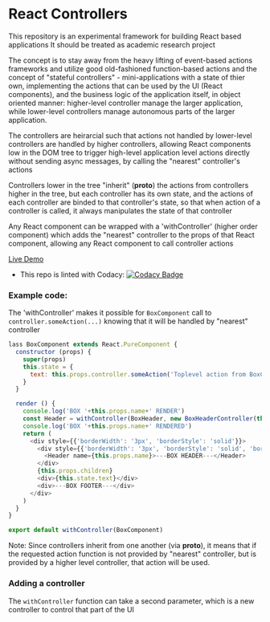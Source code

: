 # React Controllers

This repository is an experimental framework for building React based applications
It should be treated as academic research project

The concept is to stay away from the heavy lifting of event-based actions
frameworks and utilize good old-fashioned function-based actions and the concept
of "stateful controllers" - mini-applications with a state of thier own, 
implementing the actions that can be used by the UI (React components),
and the business logic of the application itself, in object oriented manner:
higher-level controller manage the larger application, while lower-level
controllers manage autonomous parts of the larger application.

The controllers are heirarcial such that actions not handled by lower-level
controllers are handled by higher controllers, allowing React components low
in the DOM tree to trigger high-level application level actions directly without
sending async messages, by calling the "nearest" controller's actions

Controllers lower in the tree "inherit" (__proto__) the actions from 
controllers higher in the tree, but each controller has its own state, and the
actions of each controller are binded to that controller's state, so that when
action of a controller is called, it always manipulates the state of that
controller

Any React component can be wrapped with a 'withController' (higher order
component) which adds the "nearest" controller to the props of that React
component, allowing any React component to call controller actions

[Live Demo](https://eetay.github.io/react-controllers/index.html)

* This repo is linted with Codacy: [![Codacy Badge](https://api.codacy.com/project/badge/Grade/46b0b44a640549c9afce34e8b1d522d5)](https://www.codacy.com/project/eetay/react-controllers/dashboard?utm_source=github.com&amp;utm_medium=referral&amp;utm_content=eetay/react-controllers&amp;utm_campaign=Badge_Grade_Dashboard)

### Example code:

The 'withController' makes it possible for ```BoxComponent``` call to ```controller.someAction(...)```
knowing that it will be handled by "nearest" controller

```javascript
lass BoxComponent extends React.PureComponent {
  constructor (props) {
    super(props)
    this.state = {
      text: this.props.controller.someAction('Toplevel action from BoxComponent')
    }
  }

  render () {
    console.log('BOX '+this.props.name+' RENDER')
    const Header = withController(BoxHeader, new BoxHeaderController(this.props.name))
    console.log('BOX '+this.props.name+' RENDERED')
    return (
      <div style={{'borderWidth': '3px', 'borderStyle': 'solid'}}>
        <div style={{'borderWidth': '3px', 'borderStyle': 'solid', 'borderColor': 'red'}}>
          <Header name={this.props.name}>---BOX HEADER---</Header>
        </div>
        {this.props.children}
        <div>{this.state.text}</div>
        <div>---BOX FOOTER---</div>
      </div>
    )
  }
}

export default withController(BoxComponent)
```
Note: Since controllers inherit from one another (via __proto__), it means that if the requested action function
is not provided by "nearest" controller, but is provided by a higher level controller,
that action will be used. 

### Adding a controller
The ```withController``` function can take a second parameter, which is a new
controller to control that part of the UI


